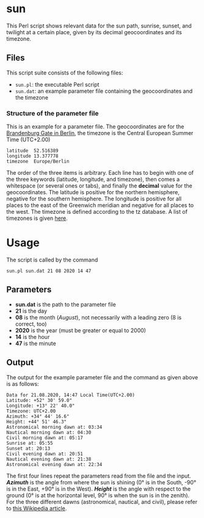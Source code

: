 # sun

This Perl script shows relevant data for the sun path, sunrise, sunset, and
twilight at a certain place, given by its decimal geocoordinates and its
timezone.

## Files

This script suite consists of the following files:

- `sun.pl`: the executable Perl script
- `sun.dat`: an example parameter file containing the geocoordinates and the
  timezone

### Structure of the parameter file

This is an example for a parameter file. The geocoordinates are for the
[Brandenburg Gate in Berlin](https://en.wikipedia.org/wiki/Brandenburg_Gate),
the timezone is the Central European Summer Time (UTC+2.00)

```
latitude  52.516389
longitude 13.377778
timezone  Europe/Berlin
```

The order of the three items is arbitrary. Each line has to begin with one of
the three keywords (latitude, longitude, and timezone), then comes a whitespace
(or several ones or tabs), and finally the **decimal** value for the
geocoordinates. The latitude is positive for the northern hemisphere, negative
for the southern hemisphere. The longitude is positive for all places to the
east of the Greenwich meridian and negative for all places to the west. The
timezone is defined according to the tz database. A list of timezones is given
[here](https://en.wikipedia.org/wiki/List_of_tz_database_time_zones).

# Usage

The script is called by the command

```
sun.pl sun.dat 21 08 2020 14 47
```

## Parameters

- **sun.dat** is the path to the parameter file
- **21** is the day
- **08** is the month (_August_), not necessarily with a leading zero (8 is
  correct, too)
- **2020** is the year (must be greater or equal to 2000)
- **14** is the hour
- **47** is the minute

## Output

The output for the example parameter file and the command as given above is as follows:

```
Data for 21.08.2020, 14:47 Local Time(UTC+2.00)
Latitude: +52° 30' 59.0"
Longitude: +13° 22' 40.0"
Timezone: UTC+2.00
Azimuth: +34° 44' 16.6"
Height: +44° 51' 46.3"
Astronomical morning dawn at: 03:34
Nautical morning dawn at: 04:30
Civil morning dawn at: 05:17
Sunrise at: 05:55
Sunset at: 20:13
Civil evening dawn at: 20:51
Nautical evening dawn at: 21:38
Astronomical evening dawn at: 22:34
```

The first four lines repeat the parameters read from the file and the input.
**_Azimuth_** is the angle from where the sun is shining (0° is in the South,
-90° is in the East, +90° is in the West). **_Height_** is the angle with
respect to the ground (0° is at the horizontal level, 90° is when the sun is in
the zenith). For the three different dawns (astronomical, nautical, and civil),
please refer to [this Wikipedia article](https://en.wikipedia.org/wiki/Twilight).
